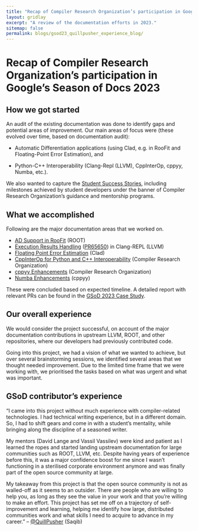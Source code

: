 ```yaml
---
title: "Recap of Compiler Research Organization’s participation in Google’s Season of Docs 2023"
layout: gridlay
excerpt: "A review of the documentation efforts in 2023."
sitemap: false
permalink: blogs/gsod23_quillpusher_experience_blog/
---
```



# Recap of Compiler Research Organization’s participation in Google’s Season of Docs 2023

## How we got started

An audit of the existing documentation was done to identify gaps and potential
areas of improvement. Our main areas of focus were (these evolved over time,
based on documentation audit):

- Automatic Differentiation applications (using Clad, e.g. in RooFit and
  Floating-Point Error Estimation), and

- Python-C++ Interoperability (Clang-Repl (LLVM), CppInterOp, cppyy, Numba,
  etc.).

We also wanted to capture the [Student Success Stories], including milestones
achieved by student developers under the banner of Compiler Research
Organization’s guidance and mentorship programs.

## What we accomplished

Following are the major documentation areas that we worked on.

- [AD Support in RooFit] (ROOT)
- [Execution Results Handling] ([PR65650]) in Clang-REPL (LLVM)
- [Floating Point Error Estimation] (Clad)
- [CppInterOp for Python and C++ Interoperability] (Compiler Research
  Organization)
- [cppyy Enhancements] (Compiler Research Organization)
- [Numba Enhancements] (cppyy)

These were concluded based on expected timeline. A detailed report with
relevant PRs can be found in the [GSoD 2023 Case Study].

## Our overall experience

We would consider the project successful, on account of the major documentation
contributions in upstream LLVM, ROOT, and other repositories, where our
developers had previously contributed code.

Going into this project, we had a vision of what we wanted to achieve, but over
several brainstorming sessions, we identified several areas that we thought
needed improvement. Due to the limited time frame that we were working with, we
prioritised the tasks based on what was urgent and what was important.

## GSoD contributor’s experience

“I came into this project without much experience with compiler-related
technologies. I had technical writing experience, but in a different domain.
So, I had to shift gears and come in with a student’s mentality, while bringing
along the discipline of a seasoned writer.

My mentors (David Lange and Vassil Vassilev) were kind and patient as I learned
the ropes and started landing upstream documentation for large communities such
as ROOT, LLVM, etc. Despite having years of experience before this, it was a
major confidence boost for me since I wasn’t functioning in a sterilised
corporate environment anymore and was finally part of the open source community
at large.

My takeaway from this project is that the open source community is not as
walled-off as it seems to an outsider. There are people who are willing to help
you, as long as they see the value in your work and that you’re willing to make
an effort. This project has set me off on a trajectory of self-improvement and
learning, helping me identify how large, distributed communities work and what
skills I need to acquire to advance in my career.” – [@QuillPusher] (Saqib)



[Student Success Stories]: https://compiler-research.org/stories/

[GSoD 2023 Case Study]: https://github.com/compiler-research/compiler-research.github.io/blob/master/assets/docs/gsod_casestudy_2023.pdf

[@QuillPusher]: https://github.com/QuillPusher

[AD Support in RooFit]: https://github.com/root-project/root/pull/14018

[Execution Results Handling]: https://reviews.llvm.org/D156858

[PR65650]: https://github.com/llvm/llvm-project/pull/65650

[Floating Point Error Estimation]: https://github.com/vgvassilev/clad/pull/648

[CppInterOp for Python and C++ Interoperability]: https://github.com/compiler-research/CppInterOp/pull/85

[cppyy Enhancements]: https://github.com/compiler-research/CppInterOp/pull/160

[Numba Enhancements]: https://github.com/wlav/cppyy/pull/199

